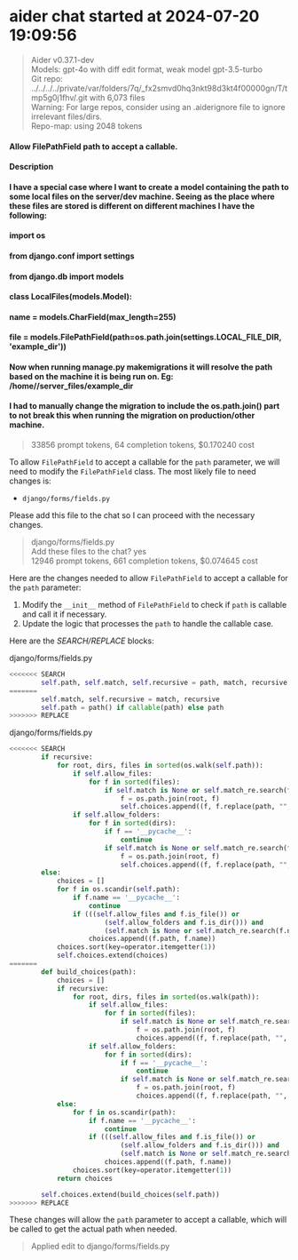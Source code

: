 
# aider chat started at 2024-07-20 19:09:56

> Aider v0.37.1-dev  
> Models: gpt-4o with diff edit format, weak model gpt-3.5-turbo  
> Git repo: ../../../../private/var/folders/7q/_fx2smvd0hq3nkt98d3kt4f00000gn/T/tmp5g0j1fhv/.git with 6,073 files  
> Warning: For large repos, consider using an .aiderignore file to ignore irrelevant files/dirs.  
> Repo-map: using 2048 tokens  

#### Allow FilePathField path to accept a callable.  
#### Description  
#### 	  
#### I have a special case where I want to create a model containing the path to some local files on the server/dev machine. Seeing as the place where these files are stored is different on different machines I have the following:  
#### import os  
#### from django.conf import settings  
#### from django.db import models  
#### class LocalFiles(models.Model):  
#### 	name = models.CharField(max_length=255)  
#### 	file = models.FilePathField(path=os.path.join(settings.LOCAL_FILE_DIR, 'example_dir'))  
#### Now when running manage.py makemigrations it will resolve the path based on the machine it is being run on. Eg: /home/<username>/server_files/example_dir  
#### I had to manually change the migration to include the os.path.join() part to not break this when running the migration on production/other machine.  
> 33856 prompt tokens, 64 completion tokens, $0.170240 cost  

To allow `FilePathField` to accept a callable for the `path` parameter, we will need to modify the `FilePathField` class. The most likely file to need changes is:

- `django/forms/fields.py`

Please add this file to the chat so I can proceed with the necessary changes.

> django/forms/fields.py  
> Add these files to the chat? yes  
> 12946 prompt tokens, 661 completion tokens, $0.074645 cost  

Here are the changes needed to allow `FilePathField` to accept a callable for the `path` parameter:

1. Modify the `__init__` method of `FilePathField` to check if `path` is callable and call it if necessary.
2. Update the logic that processes the `path` to handle the callable case.

Here are the *SEARCH/REPLACE* blocks:

django/forms/fields.py
```python
<<<<<<< SEARCH
        self.path, self.match, self.recursive = path, match, recursive
=======
        self.match, self.recursive = match, recursive
        self.path = path() if callable(path) else path
>>>>>>> REPLACE
```

django/forms/fields.py
```python
<<<<<<< SEARCH
        if recursive:
            for root, dirs, files in sorted(os.walk(self.path)):
                if self.allow_files:
                    for f in sorted(files):
                        if self.match is None or self.match_re.search(f):
                            f = os.path.join(root, f)
                            self.choices.append((f, f.replace(path, "", 1)))
                if self.allow_folders:
                    for f in sorted(dirs):
                        if f == '__pycache__':
                            continue
                        if self.match is None or self.match_re.search(f):
                            f = os.path.join(root, f)
                            self.choices.append((f, f.replace(path, "", 1)))
        else:
            choices = []
            for f in os.scandir(self.path):
                if f.name == '__pycache__':
                    continue
                if (((self.allow_files and f.is_file()) or
                        (self.allow_folders and f.is_dir())) and
                        (self.match is None or self.match_re.search(f.name))):
                    choices.append((f.path, f.name))
            choices.sort(key=operator.itemgetter(1))
            self.choices.extend(choices)
=======
        def build_choices(path):
            choices = []
            if recursive:
                for root, dirs, files in sorted(os.walk(path)):
                    if self.allow_files:
                        for f in sorted(files):
                            if self.match is None or self.match_re.search(f):
                                f = os.path.join(root, f)
                                choices.append((f, f.replace(path, "", 1)))
                    if self.allow_folders:
                        for f in sorted(dirs):
                            if f == '__pycache__':
                                continue
                            if self.match is None or self.match_re.search(f):
                                f = os.path.join(root, f)
                                choices.append((f, f.replace(path, "", 1)))
            else:
                for f in os.scandir(path):
                    if f.name == '__pycache__':
                        continue
                    if (((self.allow_files and f.is_file()) or
                            (self.allow_folders and f.is_dir())) and
                            (self.match is None or self.match_re.search(f.name))):
                        choices.append((f.path, f.name))
                choices.sort(key=operator.itemgetter(1))
            return choices

        self.choices.extend(build_choices(self.path))
>>>>>>> REPLACE
```

These changes will allow the `path` parameter to accept a callable, which will be called to get the actual path when needed.

> Applied edit to django/forms/fields.py  
